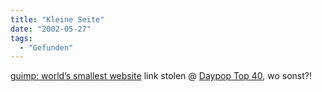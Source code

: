 ```yaml
---
title: "Kleine Seite"
date: "2002-05-27"
tags:
  - "Gefunden"
---
```


[guimp: world’s smallest website](http://www.guimp.com/)
link stolen @ [Daypop Top 40](http://www.daypop.com/top/), wo sonst?!
